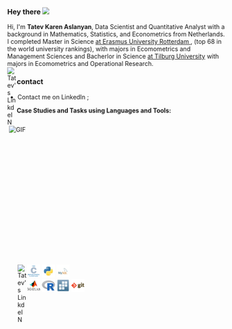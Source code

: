 
### Hey there <img src="https://media.giphy.com/media/hvRJCLFzcasrR4ia7z/giphy.gif" width="25px">

Hi, I'm **Tatev Karen Aslanyan**, Data Scientist and Quantitative Analyst with a background in Mathematics, Statistics, and Econometrics from Netherlands. I completed Master in Science <a href="https://www.eur.nl/en" target="_blank" > at Erasmus University Rotterdam </a>, (top 68 in the world university rankings), with majors in Ecomometrics and Management Sciences and Bacherlor in Science <a href="https://www.tilburguniversity.edu/"> at Tilburg University</a> with majors in Ecomometrics and Operational Research. <br> 
<a><img align="left" alt="Tatev's LinkdeIN" width="22px" src="https://image.flaticon.com/icons/png/512/174/174857.png"/>
</a>

<img align="right" alt="GIF" src="https://github.com/shindechandrakant/shindechandrakant/blob/main/code.gif?raw=true" width="500" height="320"/>

### contact

- <img align="left" alt="Tatev's LinkdeIN" width="22px" src="https://image.flaticon.com/icons/png/512/174/174857.png"/> Contact me on LinkedIn <a href="https://www.linkedin.com/in/tatev-karen-aslanyan-92712114a/"></a>;

**Case Studies and Tasks using Languages and Tools:**  
<br >
<code><img height="30" src="https://raw.githubusercontent.com/github/explore/80688e429a7d4ef2fca1e82350fe8e3517d3494d/topics/c/c.png"></code>
<code><img height="30" src="https://raw.githubusercontent.com/github/explore/80688e429a7d4ef2fca1e82350fe8e3517d3494d/topics/python/python.png"></code>
<code><img height="30" src="https://raw.githubusercontent.com/github/explore/80688e429a7d4ef2fca1e82350fe8e3517d3494d/topics/mysql/mysql.png"></code>
<br >
<code><img height="30" src="https://raw.githubusercontent.com/github/explore/80688e429a7d4ef2fca1e82350fe8e3517d3494d/topics/matlab/matlab.png"></code>
<code><img height="30" src="https://raw.githubusercontent.com/github/explore/80688e429a7d4ef2fca1e82350fe8e3517d3494d/topics/r/r.png"></code>
<code><img height="30" src="https://raw.githubusercontent.com/github/explore/80688e429a7d4ef2fca1e82350fe8e3517d3494d/topics/stata/stata.png"></code>
<code><img height="30" src="https://raw.githubusercontent.com/github/explore/80688e429a7d4ef2fca1e82350fe8e3517d3494d/topics/git/git.png"></code>



